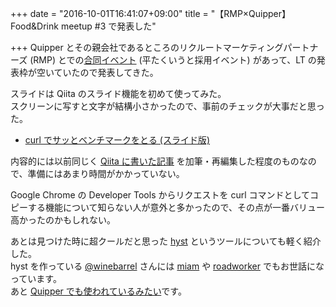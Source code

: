 +++
date = "2016-10-01T16:41:07+09:00"
title = "【RMP×Quipper】Food&Drink meetup #3 で発表した"

+++
Quipper とその親会社であるところのリクルートマーケティングパートナーズ (RMP) とでの[合同イベント](http://rmp-quipper.connpass.com/event/39082/) (平たくいうと採用イベント) があって、LT の発表枠が空いていたので発表してきた。

<!--more-->

スライドは Qiita のスライド機能を初めて使ってみた。  
スクリーンに写すと文字が結構小さかったので、事前のチェックが大事だと思った。

* [curl でサッとベンチマークをとる (スライド版)](http://qiita.com/yuya_takeyama/items/6b0fe4bc7d501f69e081)

内容的には以前同じく [Qiita に書いた記事](http://qiita.com/yuya_takeyama/items/baf48a3f643e743a46b4) を加筆・再編集した程度のものなので、準備にはあまり時間がかかっていない。

Google Chrome の Developer Tools からリクエストを curl コマンドとしてコピーする機能について知らない人が意外と多かったので、その点が一番バリュー高かったのかもしれない。

あとは見つけた時に超クールだと思った [hyst](https://github.com/winebarrel/hyst) というツールについても軽く紹介した。  
hyst を作っている [@winebarrel](https://github.com/winebarrel) さんには [miam](https://github.com/winebarrel/miam) や [roadworker](https://github.com/winebarrel/roadworker) でもお世話になっています。  
あと [Quipper でも使われているみたい](http://hakobera.hatenablog.com/entry/2016/03/02/084204)です。
